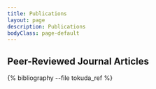 ```yaml
---
title: Publications
layout: page
description: Publications
bodyClass: page-default
---
```


## Peer-Reviewed Journal Articles

{% bibliography --file tokuda_ref %}


